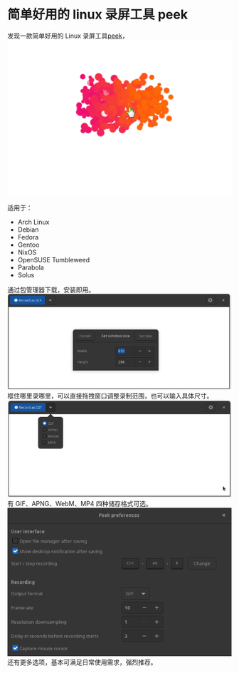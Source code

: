# 简单好用的 linux 录屏工具 peek

发现一款简单好用的 Linux 录屏工具[peek](https://github.com/phw/peek)，
![peek界面](./illustration/css%E7%B2%92%E5%AD%90%E5%8A%A8%E6%95%88.gif)

适用于：

- Arch Linux
- Debian
- Fedora
- Gentoo
- NixOS
- OpenSUSE Tumbleweed
- Parabola
- Solus

通过包管理器下载，安装即用。
![peek界面](./illustration/peek2.png)
框住哪里录哪里，可以直接拖拽窗口调整录制范围，也可以输入具体尺寸。
![peek界面](./illustration/peek.png)
有 GIF、APNG、WebM、MP4 四种储存格式可选。
![peek界面](./illustration/peek3.png)
还有更多选项，基本可满足日常使用需求，强烈推荐。
